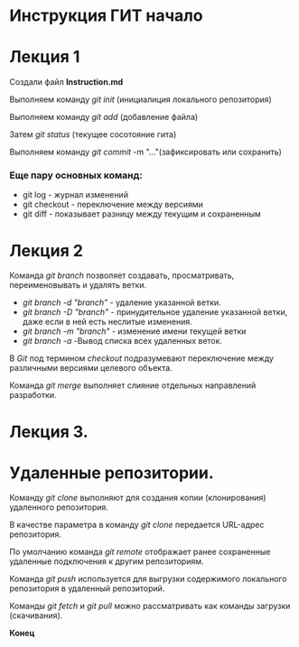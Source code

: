 # Инструкция ГИТ начало
# Лекция 1

Создали файл **Instruction.md**

Выполняем команду *git init* (инициалиция локального репозитория)

Выполняем команду *git add* (добавление файла)

Затем *git status* (текущее сосотояние гита)


Выполняем команду *git commit* -m "..."(зафиксировать или сохранить)

### Еще пару основных команд:
+ git log - журнал изменений
+ git checkout - переключение между версиями
+ git diff - показывает разницу между текущим и сохраненным  

# Лекция 2

Команда *git branch* позволяет создавать, просматривать, переименовывать и удалять ветки.
+ *git branch -d "branch"* - удаление указанной ветки.
+ *git branch -D "branch"* - принудительное удаление указанной ветки, даже если в ней есть неслитые изменения.
+ *git branch -m "branch"* - изменение имени текущей ветки
+ *git branch -a* -Вывод списка всех удаленных веток.

В *Git* под термином *checkout* подразумевают переключение между различными версиями целевого объекта. 

Команда *git merge* выполняет слияние отдельных направлений разработки.

# Лекция 3.

# Удаленные репозитории.

Команду *git clone* выполняют для создания копии (клонирования) удаленного репозитория. 

В качестве параметра в команду *git clone* передается URL-адрес репозитория.

По умолчанию команда *git remote* отображает ранее сохраненные удаленные подключения к другим репозиториям.

Команда *git push* используется для выгрузки содержимого локального репозитория в удаленный репозиторий.

Команды *git fetch* и *git pull* можно рассматривать как команды загрузки (скачивания).

**Конец**